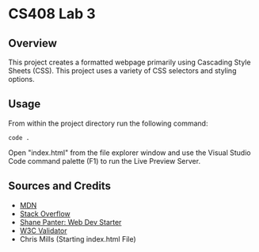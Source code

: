 # CS408 Lab 3

## Overview

This project creates a formatted webpage primarily using Cascading Style Sheets (CSS).
This project uses a variety of CSS selectors and styling options.

## Usage

From within the project directory run the following command:

`code .`

Open "index.html" from the file explorer window and use the
Visual Studio Code command palette (F1) to run the Live Preview Server.

## Sources and Credits

- [MDN](https://developer.mozilla.org/en-US/)
- [Stack Overflow](https://stackoverflow.com/)
- [Shane Panter: Web Dev Starter](https://github.com/shanep/web-dev-starter)
- [W3C Validator](https://validator.w3.org/nu/)
- Chris Mills (Starting index.html File)